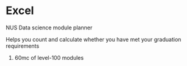 # Excel

NUS Data science module planner

Helps you count and calculate whether you have met your graduation requirements 

1. 60mc of level-100 modules
